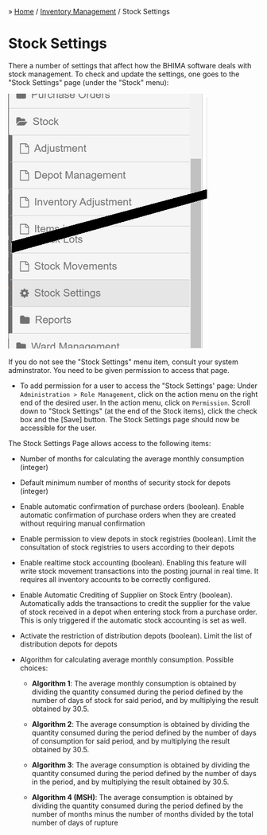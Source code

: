 &raquo; [Home](../index.md) / [Inventory Management](./index.md) / Stock Settings

# Stock Settings

There a number of settings that affect how the BHIMA software deals with stock
management.  To check and update the settings, one goes to the "Stock
Settings" page (under the "Stock" menu):

![Stock Settings Menu](./images/stock-settings-menu.png)

If you do not see the "Stock Settings" menu item, consult your system
adminstrator.  You need to be given permission to access that page.

- To add permission for a user to access the "Stock Settings' page: Under
  `Administration > Role Management`, click on the action menu on the right
  end of the desired user.  In the action menu, click on `Permission`.  Scroll
  down to "Stock Settings" (at the end of the Stock items), click the check
  box and the [Save] button.  The Stock Settings page should now be accessible
  for the user.

The Stock Settings Page allows access to the following items:

- Number of months for calculating the average monthly consumption (integer)

- Default minimum number of months of security stock for depots (integer)

- Enable automatic confirmation of purchase orders (boolean).  Enable
  automatic confirmation of purchase orders when they are created without
  requiring manual confirmation

- Enable permission to view depots in stock registries (boolean).  Limit the
  consultation of stock registries to users according to their depots

- Enable realtime stock accounting (boolean).  Enabling this feature will
  write stock movement transactions into the posting journal in real time. It
  requires all inventory accounts to be correctly configured.

- Enable Automatic Crediting of Supplier on Stock Entry (boolean).
  Automatically adds the transactions to credit the supplier for the value of
  stock received in a depot when entering stock from a purchase order. This is
  only triggered if the automatic stock accounting is set as well.

- Activate the restriction of distribution depots (boolean).  Limit the list
  of distribution depots for depots

- Algorithm for calculating average monthly consumption.  Possible choices:

  - **Algorithm 1**: The average monthly consumption is obtained by dividing
    the quantity consumed during the period defined by the number of days of
    stock for said period, and by multiplying the result obtained by 30.5.

  - **Algorithm 2**: The average consumption is obtained by dividing the
    quantity consumed during the period defined by the number of days of
    consumption for said period, and by multiplying the result obtained
    by 30.5.

  - **Algorithm 3**: The average consumption is obtained by dividing the
    quantity consumed during the period defined by the number of days in the
    period, and by multiplying the result obtained by 30.5.

  - **Algorithm 4 (MSH)**: The average consumption is obtained by dividing the
    quantity consumed during the period defined by the number of months minus
    the number of months divided by the total number of days of rupture

